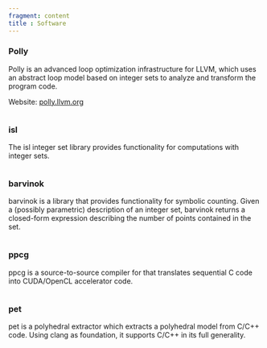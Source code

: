 ```yaml
---
fragment: content
title : Software
---
```


<div style="float: right">
<script type='text/javascript' src='https://www.openhub.net/p/Polly/widgets/project_basic_stats?format=js'></script> </div>

### Polly

Polly is an advanced loop optimization infrastructure for LLVM, which uses an
abstract loop model based on integer sets to analyze and transform the program
code.

Website: <a href="http://polly.llvm.org">polly.llvm.org</a>

<div style="clear: right"></div>

<div style="float: right">
<script type='text/javascript' src='https://www.openhub.net/p/isl/widgets/project_basic_stats?format=js'></script> </div>

### isl


The isl integer set library provides functionality for computations with
integer sets.

<div style="clear: right"></div>

<div style="float: right">
<script type='text/javascript' src='https://www.openhub.net/p/barvinok/widgets/project_basic_stats?format=js'></script> </div>

### barvinok


barvinok is a library that provides functionality for symbolic counting. Given
a (possibly parametric) description of an integer set, barvinok returns a
closed-form expression describing the number of points contained in the set.

<div style="clear: right"></div>

<div style="float: right">
<script type='text/javascript' src='https://www.openhub.net/p/ppcg/widgets/project_basic_stats?format=js'></script> </div>

### ppcg

ppcg is a source-to-source compiler for that translates sequential C code into
CUDA/OpenCL accelerator code.

<div style="clear: right"></div>


<div style="float: right">
<script type='text/javascript' src='https://www.openhub.net/p/libpet/widgets/project_basic_stats?format=js'></script> </div>

### pet

pet is a polyhedral extractor which extracts a polyhedral model from C/C++
code. Using clang as foundation, it supports C/C++ in its full generality.
